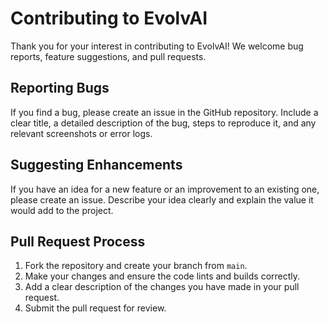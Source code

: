 # Contributing to EvolvAI

Thank you for your interest in contributing to EvolvAI! We welcome bug reports, feature suggestions, and pull requests.

## Reporting Bugs

If you find a bug, please create an issue in the GitHub repository. Include a clear title, a detailed description of the bug, steps to reproduce it, and any relevant screenshots or error logs.

## Suggesting Enhancements

If you have an idea for a new feature or an improvement to an existing one, please create an issue. Describe your idea clearly and explain the value it would add to the project.

## Pull Request Process

1.  Fork the repository and create your branch from `main`.
2.  Make your changes and ensure the code lints and builds correctly.
3.  Add a clear description of the changes you have made in your pull request.
4.  Submit the pull request for review.

